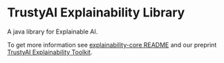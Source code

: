 # TrustyAI Explainability Library

A java library for Explainable AI.

To get more information see [explainability-core README](explainability-core/README.md) and our preprint [TrustyAI Explainability Toolkit](https://arxiv.org/abs/2104.12717).
